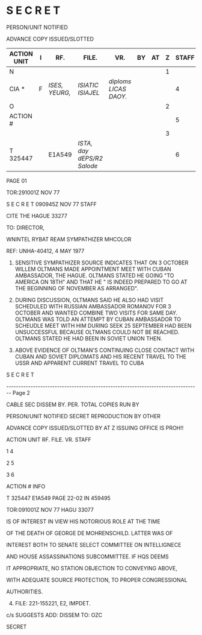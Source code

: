 # S E C R E T

PERSON/UNIT NOTIFIED

ADVANCE COPY ISSUED/SLOTTED

| ACTION UNIT | I   | RF.            | FILE.                      | VR.                   | BY  | AT  | Z   | STAFF |
| ----------- | --- | -------------- | -------------------------- | --------------------- | --- | --- | --- | ----- |
| N           |     |                |                            |                       |     |     | 1   |       |
| CIA *       | F   | *ISES, YEURG,* | *ISIATIC ISIAJEL*          | *diploms LICAS DAOY.* |     |     |     | 4     |
| O           |     |                |                            |                       |     |     | 2   |       |
| ACTION #    |     |                |                            |                       |     |     |     | 5     |
|             |     |                |                            |                       |     |     | 3   |       |
| T 325447    |     | E1A549         | *ISTA, day dEPS/R2 Salode* |                       |     |     |     | 6     |

PAGE 01

TOR:291001Z NOV 77

S E C R E T 090945Z NOV 77 STAFF

CITE THE HAGUE 33277

TO: DIRECTOR,

WNINTEL RYBAT REAM SYMPATHIZER MHCOLOR

REF: UNHA-40412, 4 MAY 1977

1. SENSITIVE SYMPATHIZER SOURCE INDICATES THAT ON 3 OCTOBER WILLEM OLTMANS MADE APPOINTMENT MEET WITH CUBAN AMBASSADOR, THE HAGUE. OLTMANS STATED HE GOING "TO AMERICA ON 18TH" AND THAT HE " IS INDEED PREPARED TO GO AT THE BEGINNING OF NOVEMBER AS ARRANGED".

2. DURING DISCUSSION, OLTMANS SAID HE ALSO HAD VISIT SCHEDULED WITH RUSSIAN AMBASSADOR ROMANOV FOR 3 OCTOBER AND WANTED COMBINE TWO VISITS FOR SAME DAY. OLTMANS WAS TOLD AN ATTEMPT BY CUBAN AMBASSADOR TO SCHEUDLE MEET WITH HIM DURING SEEK 25 SEPTEMBER HAD BEEN UNSUCCESSFUL BECAUSE OLTMANS COULD NOT BE REACHED. OLTMANS STATED HE HAD BEEN IN SOVIET UNION THEN.

3. ABOVE EVIDENCE OF OLTMAN'S CONTINUING CLOSE CONTACT WITH CUBAN AND SOVIET DIPLOMATS AND HIS RECENT TRAVEL TO THE USSR AND APPARENT CURRENT TRAVEL TO CUBA

S E C R E T


-------------------------------------------------------------------------------- Page 2

CABLE SEC DISSEM BY. PER. TOTAL COPIES RUN BY

PERSON/UNIT NOTIFIED SECRET REPRODUCTION BY OTHER

ADVANCE COPY ISSUED/SLOTTED BY AT Z ISSUING OFFICE IS PROH!!

ACTION UNIT RF. FILE. VR. STAFF

1 4

2 5

3 6

ACTION # INFO

T 325447 E1A549 PAGE 22-02 IN 459495

TOR:091001Z NOV 77 HAGU 33077

IS OF INTEREST IN VIEW HIS NOTORIOUS ROLE AT THE TIME

OF THE DEATH OF GEORGE DE MOHRENSCHILD. LATTER WAS OF

INTEREST BOTH TO SENATE SELECT COMMITTEE ON INTELLIGNECE

AND HOUSE ASSASSINATIONS SUBCOMMITTEE. IF HQS DEEMS

IT APPROPRIATE, NO STATION OBJECTION TO CONVEYING ABOVE,

WITH ADEQUATE SOURCE PROTECTION, TO PROPER CONGRESSIONAL

AUTHORITIES.

4. FILE: 221-155221, E2, IMPDET.

c/s SUGGESTS ADD: DISSEM TO: OZC

SECRET
